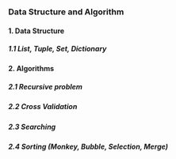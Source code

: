 ### Data Structure and Algorithm
#### 1. Data Structure
##### 1.1 List, Tuple, Set, Dictionary

#### 2. Algorithms
##### 2.1 Recursive problem
##### 2.2 Cross Validation
##### 2.3 Searching
##### 2.4 Sorting (Monkey, Bubble, Selection, Merge)

